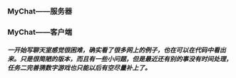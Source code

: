 ### MyChat——服务器
### MyChat——客户端
##### 一开始写聊天室感觉很困难，确实看了很多网上的例子，也在可以在代码中看出来。只是很简陋的版本，而且有一些小问题，但是最近还有别的事没有时间处理，任务二完善猜数字游戏也只能以后有空尽量补上了。
